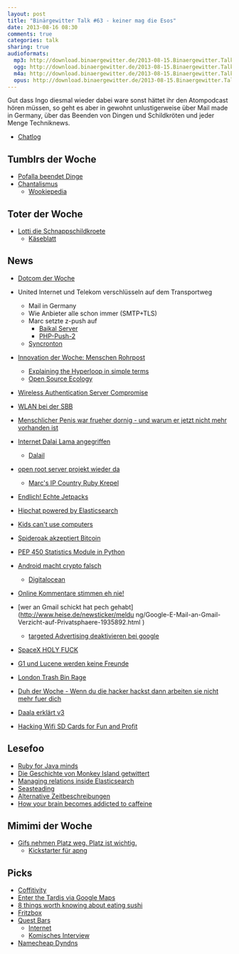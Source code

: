 ```yaml
---
layout: post
title: "Binärgewitter Talk #63 - keiner mag die Esos"
date: 2013-08-16 08:30
comments: true
categories: talk
sharing: true
audioformats:
  mp3: http://download.binaergewitter.de/2013-08-15.Binaergewitter.Talk.63.mp3
  ogg: http://download.binaergewitter.de/2013-08-15.Binaergewitter.Talk.63.off
  m4a: http://download.binaergewitter.de/2013-08-15.Binaergewitter.Talk.63.m4a
  opus: http://download.binaergewitter.de/2013-08-15.Binaergewitter.Talk.63.opus
---
```

Gut dass Ingo diesmal wieder dabei ware sonst hättet ihr den Atompodcast hören müssen, so geht es aber in gewohnt unlustigerweise über Mail made in Germany, über das Beenden von Dingen und Schildkröten 
und jeder Menge Techniknews.

* [Chatlog](http://xenim.imake.io/chatlog/binaergewitter-BGT063 )

## Tumblrs der Woche
- [Pofalla beendet Dinge]( http://pofallabeendetdinge.tumblr.com/ )
- [Chantalismus]( http://chantalismus.tumblr.com/ )
    * [Wookiepedia]( http://en.wikipedia.org/wiki/German_name#Forenames )

## Toter der Woche
- [Lotti die Schnappschildkroete]( http://24.media.tumblr.com/f8d920c7a4c54240197957dcf7ca5a35/tumblr_mrgjne4GFZ1sfu1slo1_500.jpg )
    * [Käseblatt]( http://www.abendzeitung-muenchen.de/inhalt.jagd-auf-alligatorschildkroete-schnappschildkroete-lotti-ins-sea-life-nach-muenchen.01916bec-e3c8-45a1-81a8-b7cef289500c.html )

## News
- [Dotcom der Woche](http://www.heise.de/newsticker/meldung/Kim-Dotcom-kuendigt-sicheren-E-Mail-Dienst-an-1934785.html )
- United Internet und Telekom verschlüsseln auf dem Transportweg
    * Mail in Germany
   * Wie Anbieter alle schon immer (SMTP+TLS)
   * Marc setzte z-push auf
       * [Baikal Server]( http://baikal-server.com )
       * [PHP-Push-2]( https://github.com/dupondje/PHP-Push-2 )
   * [Syncronton](http://www.syncroton.org/wiki/Main_Page )
- [Innovation der Woche: Menschen Rohrpost](http://www.heise.de/newsticker/meldung/Hyperloop-Elon-Musk-stellt-Rohrpost-fuer-Menschen-vor-1934205.html )
    * [Explaining the Hyperloop in simple terms]( https://medium.com/jog-with-a-blog/1f283f8545fa )
    * [Open Source Ecology]( http://opensourceecology.org/ )

- [Wireless Authentication Server Compromise]( http://blog.opensecurityresearch.com/2013/08/remote-code-execution-on-wired-side.html )
- [WLAN bei der SBB](http://www.heise.de/ix/meldung/Widerstand-gegen-das-WLAN-der-Schweizer-Bahn-1936496.html )
- [Menschlicher Penis war frueher dornig - und warum er jetzt nicht mehr vorhanden ist]( http://news.nationalgeographic.com/news/2011/03/110309-humans-men-penises-spines-dna-genome-science/ )
- [Internet Dalai Lama angegriffen]( http://www.v3.co.uk/v3-uk/news/2288595/cyber-criminals-target-the-dalai-lama-website-with-java-watering-hole-exploit )
    * [Dalail]( http://en.wikipedia.org/wiki/Serfdom_in_Tibet_controversy )
- [open root server projekt wieder da](http://www.pro-linux.de/news/1/20137/projekt-open-root-server-reanimiert.html )
    * [Marc's IP Country Ruby Krepel]( https://gist.github.com/rb2k/6243781 )
- [Endlich! Echte Jetpacks]( http://arstechnica.com/business/2013/08/welcome-to-the-future-new-zealand-approves-permit-for-jet-pack/ )
- [Hipchat powered by Elasticsearch]( http://blog.hipchat.com/2013/08/12/hipchat-search-now-powered-by-elasticsearch/ )
- [Kids can't use computers]( http://coding2learn.org/blog/2013/07/29/kids-cant-use-computers/ )
- [Spideroak akzeptiert Bitcoin]( https://spideroak.com/blog/20130812192940-private-and-encrypted-storage-for-bitcoin-spideroak-gives-it-a-try )
- [PEP 450 Statistics Module in Python]( http://www.python.org/dev/peps/pep-0450/ )
- [Android macht crypto falsch]( http://arstechnica.com/security/2013/08/google-confirms-critical-android-crypto-flaw-used-in-5700-bitcoin-heist/ )
    * [Digitalocean]( http://missingm.co/2013/07/identical-droplets-in-the-digitalocean-regenerate-your-ubuntu-ssh-host-keys-now/ )
- [Online Kommentare stimmen eh nie!]( http://arstechnica.com/science/2013/08/online-comment-systems-reveal-multiple-layers-of-social-bias/ )
- [wer an Gmail schickt hat pech gehabt](http://www.heise.de/newsticker/meldu
ng/Google-E-Mail-an-Gmail-Verzicht-auf-Privatsphaere-1935892.html )
   * [targeted Advertising deaktivieren bei google](https://www.google.com/settings/u/0/ads?hl=de&sig=ACi0TCgC-8mmp1H952ZejeTBdsMM5y6tLbQNvHwctkgYDlTCKNLdVUy-gcIzOVkXg9QE_hGFfDyH2sn7jPoLSL8WLYxyX_TYcw )
- [SpaceX HOLY FUCK]( http://www.spacex.com/news/2013/08/14/grasshopper-100m-lateral-divert-test )
- [G1 und Lucene werden keine Freunde]( https://issues.apache.org/jira/browse/LUCENE-5168 )
- [London Trash Bin Rage]( http://www.bbc.co.uk/news/technology-23665490 )
- [Duh der Woche - Wenn du die hacker hackst dann arbeiten sie nicht mehr fuer dich]( 
http://www.techdirt.com/articles/20130805/02354124062/us-government-war-hackers-backfires-now-hackers-wont-work-us-government.shtml )
- [Daala erklärt v3]( http://people.xiph.org/~xiphmont/demo/daala/demo3.shtml )
- [Hacking Wifi SD Cards for Fun and Profit]( http://haxit.blogspot.de/ )

## Lesefoo
- [Ruby for Java minds]( https://speakerdeck.com/janogonzalez/ruby-for-java-minds )
- [Die Geschichte von Monkey Island getwittert]( http://www.groenaz.de/monkey-island-getwittert/ )
- [Managing relations inside Elasticsearch]( http://www.elasticsearch.org/blog/managing-relations-inside-elasticsearch/ )
- [Seasteading]( http://en.wikipedia.org/wiki/Seasteading_Institute#Seasteading_Institute )
- [Alternative Zeitbeschreibungen]( http://mentalfloss.com/article/32127/decimal-time-how-french-made-10-hour-day  )
- [How your brain becomes addicted to caffeine]( http://blogs.smithsonianmag.com/science/2013/08/this-is-how-your-brain-becomes-addicted-to-caffeine/ )

## Mimimi der Woche

- [Gifs nehmen Platz weg. Platz ist wichtig.]( https://mediacru.sh/demo )
    * [Kickstarter für apng](http://www.kickstarter.com/projects/374397522/apngasm-foss-animated-png-tools-and-apng-standardi )

## Picks
- [Coffitivity]( http://www.coffitivity.com/ )
- [Enter the Tardis via Google Maps]( 
https://maps.google.com/maps?hl=en&ll=51.492159,-0.19092&spn=0.005291,0.013937&sll=51.492140,-0.193028&layer=c&cid=12502927659667388442&panoid=c9UMhWP_MWm9U0L48xEjYw&cbp=13,291.8,,0,18.86&gl=US&t=m&cbll=51.492132,-0.192862&z=17 
)
- [8 things worth knowing about eating sushi]( http://en.ilovecoffee.jp/posts/view/89 )
- [Fritzbox](http://fritz.box//html/capture.html )
- [Quest Bars]( http://amzn.to/14gGwXv )
    * [Internet]( http://www.questproteinbar.com/ )
    * [Komisches Interview]( http://www.meandmydiabetes.com/2012/03/03/high-fiber-foods-and-blood-sugar-quest-protein-bart-interview/ )
- [Namecheap Dyndns](http://www.namecheap.com/)

